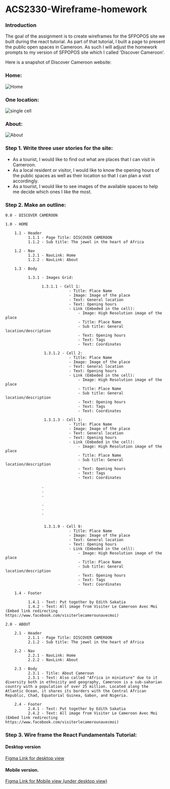 # ACS2330-Wireframe-homework

### Introduction

The goal of the assignment is to create wireframes for the SFPOPOS site we built during the react tutorial. As part of that tutorial, I built a page to present the public open spaces in Cameroon. As such I will adjust the homework prompts to my version of SFPOPOS site which I called 'Discover Cameroon'. 

Here is a snapshot of Discover Cameroon website:

### Home:

![Home](https://user-images.githubusercontent.com/8417822/229379730-c2b229db-64d7-4eae-824d-caa953ed7719.jpg)

### One location: 

![single cell](https://user-images.githubusercontent.com/8417822/229379789-0a3b5663-bb02-460e-b7b9-9d6da84a89b3.jpg)

### About:

![About](https://user-images.githubusercontent.com/8417822/229379768-38e205b9-aaa0-4708-8fef-0174eda99a9c.jpg)



### Step 1. Write three user stories for the site: 


- As a tourist, I would like to find out what are places that I can visit in Cameroon. 
- As a local resident or visitor, I would like to know the opening hours of the public spaces as well as their location so that I can plan a visit accordingly.
- As a tourist, I would like to see images of the available spaces to help me decide which ones I like the most.

### Step 2. Make an outline: 

```
0.0 - DISCOVER CAMEROON
 
1.0 - HOME

    1.1 - Header
          1.1.1 - Page Title: DISCOVER CAMEROON
          1.1.2 - Sub title: The jewel in the heart of Africa

    1.2 - Nav
          1.2.1 - NavLink: Home
          1.2.2 - NavLink: About

    1.3 - Body

          1.3.1 - Images Grid:

                1.3.1.1 - Cell 1:
                            - Title: Place Name             
                            - Image: Image of the place
                            - Text: General location 
                            - Text: Opening hours 
                            - Link (Embeded in the cell): 
                                - Image: High Resolution image of the place
                                - Title: Place Name
                                - Sub title: General location/description
                                - Text: Opening hours
                                - Text: Tags
                                - Text: Coordinates

                 1.3.1.2 - Cell 2:
                            - Title: Place Name
                            - Image: Image of the place
                            - Text: General location 
                            - Text: Opening hours
                            - Link (Embeded in the cell): 
                                - Image: High Resolution image of the place
                                - Title: Place Name
                                - Sub title: General location/description
                                - Text: Opening hours
                                - Text: Tags
                                - Text: Coordinates

                 1.3.1.3 - Cell 3:
                            - Title: Place Name
                            - Image: Image of the place
                            - Text: General location 
                            - Text: Opening hours 
                            - Link (Embeded in the cell): 
                                - Image: High Resolution image of the place
                                - Title: Place Name
                                - Sub title: General location/description
                                - Text: Opening hours
                                - Text: Tags
                                - Text: Coordinates

                .
                .
                .

                .
                .
                .


                 1.3.1.9 - Cell 9:
                            - Title: Place Name
                            - Image: Image of the place
                            - Text: General location 
                            - Text: Opening hours 
                            - Link (Embeded in the cell): 
                                - Image: High Resolution image of the place
                                - Title: Place Name
                                - Sub title: General location/description
                                - Text: Opening hours
                                - Text: Tags
                                - Text: Coordinates

    1.4 - Footer

          1.4.1 - Text: Put together by Edith Sakatia
          1.4.2 - Text: All image from Visiter Le Cameroon Avec Moi (Embed link redirecting https://www.facebook.com/visiterlecamerounavecmoi)

2.0 - ABOUT 

    2.1 - Header
          2.1.1 - Page Title: DISCOVER CAMEROON
          2.1.2 - Sub title: The jewel in the heart of Africa

    2.2 - Nav
          2.2.1 - NavLink: Home
          2.2.2 - NavLink: About

    2.3 - Body
          2.3.1 - Title: About Cameroun
          2.3.1 - Text: Also called "Africa in miniature" due to it diversity both in ethnicity and geography, Cameroon is a sub-saharian country with a population of over 25 million. Located along the Atlantic Ocean, it shares its borders with the Central African Republic, Chad, Equatorial Guinea, Gabon, and Nigeria.

    2.4 - Footer
          2.4.1 - Text: Put together by Edith Sakatia
          2.4.2 - Text: All image from Visiter Le Cameroon Avec Moi (Embed link redirecting https://www.facebook.com/visiterlecamerounavecmoi)
```

### Step 3. Wire frame the React Fundamentals Tutorial: 

  #### Desktop version
  
  [Figma Link for desktop view](https://www.figma.com/file/vV0JifkWJTeP2NA6AEWLvn/ACS2330---WIREFRAME-HOMEWORK?node-id=0%3A1&t=E4JbLclnyPTg5q6n-1) 
  
  #### Mobile version.
  
  [Figma Link for Mobile view (under desktop view)](https://www.figma.com/file/vV0JifkWJTeP2NA6AEWLvn/ACS2330---WIREFRAME-HOMEWORK?node-id=0%3A1&t=E4JbLclnyPTg5q6n-1)
